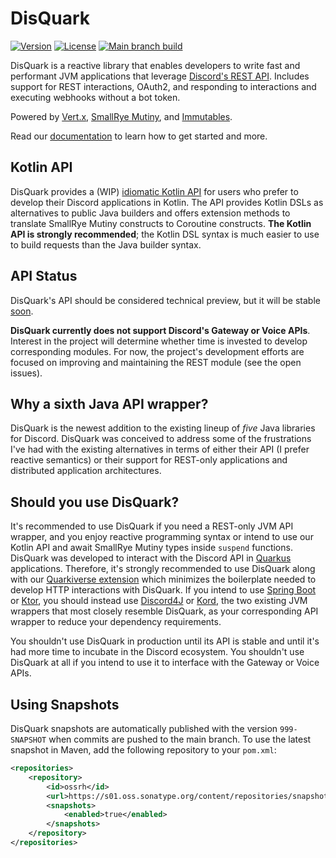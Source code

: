 # DisQuark

[![Version](https://img.shields.io/maven-central/v/io.disquark/disquark-rest?logo=apachemaven&style=for-the-badge)](https://search.maven.org/artifact/io.disquark/disquark-rest)
[![License](https://img.shields.io/github/license/disquark/disquark?style=for-the-badge&logo=mozilla)](https://www.mozilla.org/en-US/MPL/2.0/)
[![Main branch build](<https://img.shields.io/github/actions/workflow/status/disquark/disquark/ci-main.yml?branch=main&style=for-the-badge&logo=github>)](https://github.com/disquark/disquark/actions/workflows/ci-main.yml)

DisQuark is a reactive library that enables developers to write fast and performant JVM applications that leverage [Discord's REST API](https://discord.com/developers/docs/intro). Includes support for REST interactions, OAuth2, and responding to interactions and executing webhooks without a bot token.

Powered by [Vert.x](https://vertx.io), [SmallRye Mutiny](https://smallrye.io/smallrye-mutiny), and [Immutables](https://immutables.github.io). 

Read our [documentation](https://docs.disquark.io) to learn how to get started and more.

## Kotlin API

DisQuark provides a (WIP) [idiomatic Kotlin API]() for users who prefer to develop their Discord applications in Kotlin. The API provides Kotlin DSLs as alternatives to public Java builders and offers extension methods to translate SmallRye Mutiny constructs to Coroutine constructs. **The Kotlin API is strongly recommended**; the Kotlin DSL syntax is much easier to use to build requests than the Java builder syntax.

## API Status

DisQuark's API should be considered technical preview, but it will be stable [soon]().

**DisQuark currently does not support Discord's Gateway or Voice APIs**. Interest in the project will determine whether time is invested to develop corresponding modules. For now, the project's development efforts are focused on improving and maintaining the REST module (see the open issues).

## Why a sixth Java API wrapper?

DisQuark is the newest addition to the existing lineup of *five* Java libraries for Discord. DisQuark was conceived to address some of the frustrations I've had with the existing alternatives in terms of either their API (I prefer reactive semantics) or their support for REST-only applications and distributed application architectures.

## Should you use DisQuark?

It's recommended to use DisQuark if you need a REST-only JVM API wrapper, and you enjoy reactive programming syntax or intend to use our Kotlin API and await SmallRye Mutiny types inside `suspend` functions. DisQuark was developed to interact with the Discord API in [Quarkus](https://quarkus.io) applications. Therefore, it's strongly recommended to use DisQuark along with our [Quarkiverse extension]() which minimizes the boilerplate needed to develop HTTP interactions with DisQuark. If you intend to use [Spring Boot](https://spring.io/projects/spring-boot) or [Ktor](https://ktor.io), you should instead use [Discord4J](https://github.com/Discord4J/Discord4J) or [Kord](https://github.com/kordlib/kord), the two existing JVM wrappers that most closely resemble DisQuark, as your corresponding API wrapper to reduce your dependency requirements.

You shouldn't use DisQuark in production until its API is stable and until it's had more time to incubate in the Discord ecosystem. You shouldn't use DisQuark at all if you intend to use it to interface with the Gateway or Voice APIs. 

## Using Snapshots

DisQuark snapshots are automatically published with the version `999-SNAPSHOT` when commits are pushed to the main branch. To use the latest snapshot in Maven, add the following repository to your `pom.xml`:
```xml
<repositories>
    <repository>
        <id>ossrh</id>
        <url>https://s01.oss.sonatype.org/content/repositories/snapshots/</url>
        <snapshots>
            <enabled>true</enabled>
        </snapshots>
    </repository>
</repositories>
```